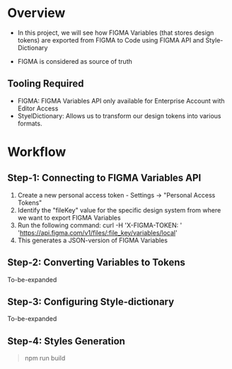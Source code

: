 # Overview

- In this project, we will see how FIGMA Variables (that stores design tokens) are exported from FIGMA to Code using FIGMA API and Style-Dictionary

- FIGMA is considered as source of truth

## Tooling Required

- FIGMA: FIGMA Variables API only available for Enterprise Account with Editor Access
- StyelDictionary: Allows us to transform our design tokens into various formats.

# Workflow

## Step-1: Connecting to FIGMA Variables API

1. Create a new personal access token - Settings -> "Personal Access Tokens"
2. Identify the "fileKey" value for the specific design system from where we want to export FIGMA Variables
3. Run the following command: curl -H 'X-FIGMA-TOKEN: <personal access token>' 'https://api.figma.com/v1/files/:file_key/variables/local'
4. This generates a JSON-version of FIGMA Variables

## Step-2: Converting Variables to Tokens

To-be-expanded

## Step-3: Configuring Style-dictionary

To-be-expanded

## Step-4: Styles Generation

> npm run build
